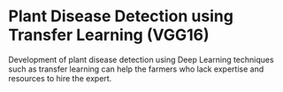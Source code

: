 # Plant Disease Detection using Transfer Learning (VGG16)
Development of plant disease detection using Deep Learning techniques such as transfer learning can help the farmers who lack expertise and resources to hire the expert.
